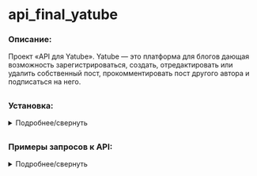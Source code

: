# api_final_yatube
### Описание:
Проект «API для Yatube». Yatube — это платформа для блогов дающая возможность зарегистрироваться, создать, отредактировать или удалить собственный пост, прокомментировать пост другого автора и подписаться на него.
##
### Установка:
<details>
<summary>Подробнее/свернуть</summary>
  
Клонировать репозиторий и перейти в него в командной строке:
```
git clone https://github.com/veromanich/api_final_yatube.git
```
```
cd api_final_yatube
```
Cоздать и активировать виртуальное окружение:
```
python3 -m venv env
```
```
source env/bin/activate
```
Установить зависимости из файла requirements.txt:
```
python3 -m pip install --upgrade pip
```
```
pip install -r requirements.txt
```
Выполнить миграции:
```
python3 manage.py migrate
```
Запустить проект:
```
python3 manage.py runserver
```
</details>

##
### Примеры запросов к API:
<details>
<summary>Подробнее/свернуть</summary>

### Запросы к публикациям:
```
/api/v1/posts/
```
- GET - Получить список всех публикаций. При указании параметров limit и offset выдача должна работать с пагинацией.
- POST - Добавление новой публикации в коллекцию публикаций. Анонимные запросы запрещены.
```json
{
"text": "string",
"image": "string",
"group": 0
}
```
##
```
/api/v1/posts/{id}/
```
- GET - Получение публикации по id.
- PUT or PATCH - Обновление публикации по id или его частичное обновление. Обновить публикацию может только автор публикации. Анонимные запросы запрещены.
```json
{
"text": "string",
"image": "string",
"group": 0
}
```
- DELETE - Удаление публикации по id. Удалить публикацию может только автор публикации. Анонимные запросы запрещены.
##
### Запросы к комментариям:
```
/api/v1/posts/{post_id}/comments/
```
- GET - Получение всех комментариев к публикации.
- POST - Добавление нового комментария к публикации. Анонимные запросы запрещены.
```json
{
"text": "string"
}
```
##
```
/api/v1/posts/{post_id}/comments/{id}/
```
- GET - Получение комментария к публикации по id.
- PUT or PATCH - Обновление комментария к публикации по id или его частичное обновление. Обновить комментарий может только автор комментария. Анонимные запросы запрещены.
```json
{
"text": "string"
}
```
- DELETE - Удаление комментария к публикации по id. Удалить комментарий может только автор комментария. Анонимные запросы запрещены.
##
### Запросы к сообществам:
```
/api/v1/groups/
```
- GET - Получение списка доступных сообществ.
##
```
/api/v1/groups/{id}/
```
- GET - Получение информации о сообществе по id.
##
### Запросы к подпискам:
```
/api/v1/follow/
```
- GET - Возвращает все подписки пользователя, сделавшего запрос. Анонимные запросы запрещены.
- POST - Подписка пользователя от имени которого сделан запрос на пользователя переданного в теле запроса. Анонимные запросы запрещены.
```json
{
"following": "string"
}
```
##
### Запросы к JWT-токену:
```
/api/v1/jwt/create/
```
- POST - Получение JWT-токена.
```json
{
"username": "string",
"password": "string"
}
```
##
```
/api/v1/jwt/refresh/
```
- POST - Обновление JWT-токена.
```json
{
"refresh": "string"
}
```
##
```
/api/v1/jwt/verify/
```
- POST - Проверка JWT-токена.
```json
{
"token": "string"
}
```
</details>
